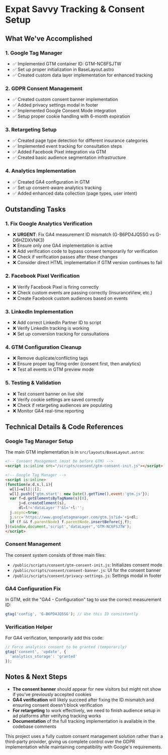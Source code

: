 # Expat Savvy Tracking & Consent Setup

## What We've Accomplished

### 1. Google Tag Manager
- ✅ Implemented GTM container ID: GTM-NC6FSJTW
- ✅ Set up proper initialization in BaseLayout.astro
- ✅ Created custom data layer implementation for enhanced tracking

### 2. GDPR Consent Management
- ✅ Created custom consent banner implementation
- ✅ Added privacy settings modal in footer
- ✅ Implemented Google Consent Mode integration
- ✅ Setup proper cookie handling with 6-month expiration

### 3. Retargeting Setup
- ✅ Created page type detection for different insurance categories
- ✅ Implemented event tracking for consultation steps
- ✅ Added Facebook Pixel integration via GTM
- ✅ Created basic audience segmentation infrastructure

### 4. Analytics Implementation
- ✅ Created GA4 configuration in GTM
- ✅ Set up consent-aware analytics tracking
- ✅ Added enhanced data collection (page types, user intent)

## Outstanding Tasks

### 1. Fix Google Analytics Verification
- ❌ **URGENT**: Fix GA4 measurement ID mismatch (G-B6PD4JQ5SG vs G-D6HZDXVNK3)
- ❌ Ensure only one GA4 implementation is active
- ❌ Add verification code to bypass consent temporarily for verification
- ❌ Check if verification passes after these changes
- ❌ Consider direct HTML implementation if GTM version continues to fail

### 2. Facebook Pixel Verification
- ❌ Verify Facebook Pixel is firing correctly
- ❌ Check custom events are passing correctly (InsuranceView, etc.)
- ❌ Create Facebook custom audiences based on events

### 3. LinkedIn Implementation
- ❌ Add correct LinkedIn Partner ID to script
- ❌ Verify LinkedIn tracking is working
- ❌ Set up conversion tracking for consultations

### 4. GTM Configuration Cleanup
- ❌ Remove duplicate/conflicting tags
- ❌ Ensure proper tag firing order (consent first, then analytics)
- ❌ Test all events in GTM preview mode

### 5. Testing & Validation
- ❌ Test consent banner on live site
- ❌ Verify cookie settings are saved correctly
- ❌ Check if retargeting audiences are populating
- ❌ Monitor GA4 real-time reporting

## Technical Details & Code References

### Google Tag Manager Setup
The main GTM implementation is in `src/layouts/BaseLayout.astro`:

```html
<!-- Consent Management (must be before GTM) -->
<script is:inline src="/scripts/consent/gtm-consent-init.js"></script>

<!-- Google Tag Manager -->
<script is:inline>
(function(w,d,s,l,i){
  w[l]=w[l]||[];
  w[l].push({'gtm.start': new Date().getTime(),event:'gtm.js'});
  var f=d.getElementsByTagName(s)[0],
      j=d.createElement(s),
      dl=l!='dataLayer'?'&l='+l:'';
  j.async=true;
  j.src='https://www.googletagmanager.com/gtm.js?id='+i+dl;
  if (f && f.parentNode) f.parentNode.insertBefore(j,f);
})(window,document,'script','dataLayer','GTM-NC6FSJTW'); 
</script>
```

### Consent Management
The consent system consists of three main files:
- `/public/scripts/consent/gtm-consent-init.js`: Initializes consent mode
- `/public/scripts/consent/consent-banner.js`: UI for the consent banner
- `/public/scripts/consent/privacy-settings.js`: Settings modal in footer

### GA4 Configuration Fix
In GTM, edit the "GA4 - Configuration" tag to use the correct measurement ID:

```javascript
gtag('config', 'G-B6PD4JQ5SG'); // Use this ID consistently
```

### Verification Helper
For GA4 verification, temporarily add this code:

```javascript
// Force analytics consent to be granted (temporarily)
gtag('consent', 'update', {
  'analytics_storage': 'granted'
});
```

## Notes & Next Steps

- **The consent banner** should appear for new visitors but might not show if you've previously accepted cookies
- **GA4 verification** will likely succeed after fixing the ID mismatch and ensuring consent doesn't block verification
- **For retargeting** to work effectively, we need to finish audience setup in ad platforms after verifying tracking works
- **Documentation** of the full tracking implementation is available in the codebase comments

This project uses a fully custom consent management solution rather than a third-party provider, giving us complete control over the GDPR implementation while maintaining compatibility with Google's requirements. 